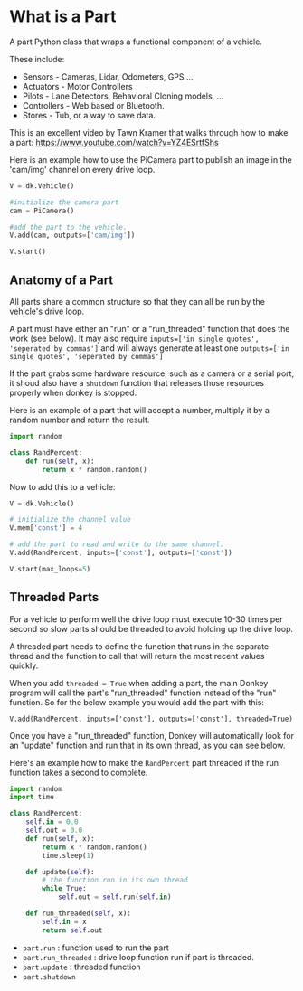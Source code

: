 # What is a Part

A part Python class that wraps a functional component of a vehicle.

These include:

* Sensors - Cameras, Lidar, Odometers, GPS ...
* Actuators - Motor Controllers
* Pilots - Lane Detectors, Behavioral Cloning models, ...
* Controllers - Web based or Bluetooth.
* Stores - Tub, or a way to save data.

This is an excellent video by Tawn Kramer that walks through how to make a part: https://www.youtube.com/watch?v=YZ4ESrtfShs

Here is an example how to use the PiCamera part to publish an image in the
'cam/img' channel on every drive loop.

```python
V = dk.Vehicle()

#initialize the camera part
cam = PiCamera()

#add the part to the vehicle.
V.add(cam, outputs=['cam/img'])

V.start()
```

## Anatomy of a Part

All parts share a common structure so that they can all be run by the vehicle's
drive loop. 

A part must have either an "run" or a "run_threaded" function that does the work (see below). It may also require ``inputs=['in single quotes', 'seperated by commas']`` and will always generate at least one ``outputs=['in single quotes', 'seperated by commas']``

If the part grabs some hardware resource, such as a camera or a serial port, it shoud also have a ```shutdown``` function that releases those resources properly when donkey is stopped.

Here is an example of a part that will accept a number, multiply
it by a random number and return the result.

```python
import random

class RandPercent:
    def run(self, x):
        return x * random.random()
```

Now to add this to a vehicle:

```python
V = dk.Vehicle()

# initialize the channel value
V.mem['const'] = 4

# add the part to read and write to the same channel.
V.add(RandPercent, inputs=['const'], outputs=['const'])

V.start(max_loops=5)
```

## Threaded Parts

For a vehicle to perform well the drive loop must execute 10-30 times per
second so slow parts should be threaded to avoid holding up the drive loop.

A threaded part needs to define the function that runs in the separate thread
and the function to call that will return the most recent values quickly.

When you add ```threaded = True``` when adding a part, the main Donkey program 
will call the part's "run_threaded" function instead of the "run" function. So for
the below example you would add the part with this:

```V.add(RandPercent, inputs=['const'], outputs=['const'], threaded=True)```

Once you have a "run_threaded" function, Donkey will automatically look for an "update" 
function and run that in its own thread, as you can see below. 

Here's an example how to make the `RandPercent` part threaded if the run
function takes a second to complete.

```python
import random
import time

class RandPercent:
    self.in = 0.0
    self.out = 0.0
    def run(self, x):
        return x * random.random()
        time.sleep(1)

    def update(self):
        # the function run in its own thread
        while True:
            self.out = self.run(self.in)

    def run_threaded(self, x):
        self.in = x
        return self.out

```

* `part.run` : function used to run the part
* `part.run_threaded` : drive loop function run if part is threaded.
* `part.update` : threaded function
* `part.shutdown`
